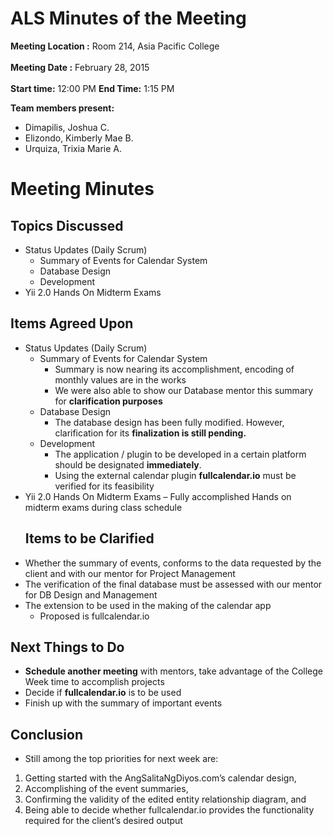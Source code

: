 # ALS Minutes of the Meeting #

**Meeting Location :** Room 214, Asia Pacific College <br> <br>
<b>Meeting  Date :</b> February 28, 2015 <br> <br>
<b>Start time:</b> 12:00 PM <b>End Time:</b> 1:15 PM <br>

<b>Team members present:</b>
<ul><li>Dimapilis, Joshua C.<br>
</li><li>Elizondo, Kimberly Mae B.<br>
</li><li>Urquiza, Trixia Marie A.</li></ul>

<h1>Meeting Minutes</h1>

<h2>Topics Discussed</h2>

<ul><li>Status Updates (Daily Scrum)<br>
<ul><li>Summary of Events for Calendar System<br>
</li><li>Database Design<br>
</li><li>Development<br>
</li></ul></li><li>Yii 2.0 Hands On Midterm Exams</li></ul>


<h2>Items Agreed Upon</h2>

<ul><li>Status Updates (Daily Scrum)<br>
<ul><li>Summary of Events for Calendar System<br>
<ul><li>Summary is now nearing its accomplishment, encoding of monthly values are in the works<br>
</li><li>We were also able to show our Database mentor this summary for <b>clarification purposes</b>
</li></ul></li><li>Database Design<br>
<ul><li>The database design has been fully modified. However, clarification for its <b>finalization is still pending.</b>
</li></ul></li><li>Development<br>
<ul><li>The application / plugin to be developed in a certain platform should be designated <b>immediately</b>.<br>
</li><li>Using the external calendar plugin <b>fullcalendar.io</b> must be verified for its feasibility<br>
</li></ul></li></ul></li><li>Yii 2.0 Hands On Midterm Exams – Fully accomplished Hands on midterm exams during class schedule<br>
<h2>Items to be Clarified</h2></li></ul>

<ul><li>Whether the summary of events, conforms to the data requested by the client and with our mentor for Project Management<br>
</li><li>The verification of the final database must be assessed with our mentor for DB Design and Management<br>
</li><li>The extension to be used in the making of the calendar app<br>
<ul><li>Proposed is fullcalendar.io</li></ul></li></ul>

<h2>Next Things to Do</h2>

<ul><li><b>Schedule another meeting</b> with mentors, take advantage of the College Week time to accomplish projects<br>
</li><li>Decide if <b>fullcalendar.io</b> is to be used<br>
</li><li>Finish up with the summary of important events</li></ul>

<h2>Conclusion</h2>

<ul><li>Still among the top priorities for next week are:<br>
</li></ul><ol><li>Getting started with the AngSalitaNgDiyos.com’s calendar design,<br>
</li><li>Accomplishing of the event summaries,<br>
</li><li>Confirming the validity of the edited entity relationship diagram, and<br>
</li><li>Being able to decide whether fullcalendar.io provides the functionality required for the client’s desired output
